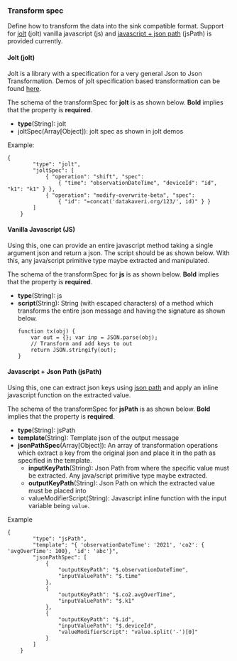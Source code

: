 ### Transform spec
Define how to transform the data into the sink compatible format.
Support for [jolt](https://github.com/bazaarvoice/jolt) (jolt) vanilla javascript (js) and [javascript + json path](https://github.com/json-path/JsonPath) (jsPath) is provided currently.

#### Jolt (jolt)
Jolt is a library with a specification for a very general Json to Json Transformation. 
Demos of jolt specification based transformation can be found [here](http://jolt-demo.appspot.com/#inception).

The schema of the transformSpec for **jolt** is as shown below. **Bold** implies that the property is **required**.  

- **type**(String): jolt
- joltSpec(Array[Object]): jolt spec as shown in jolt demos

Example:
``` 
{
        "type": "jolt",
        "joltSpec": [
            { "operation": "shift", "spec": 
                { "time": "observationDateTime", "deviceId": "id", "k1": "k1" } },
            { "operation": "modify-overwrite-beta", "spec": 
                { "id": "=concat('datakaveri.org/123/', id)" } }
        ]
    }
```

#### Vanilla Javascript (JS)
Using this, one can provide an entire javascript method taking a single argument json and return a json. The script should be as shown below. 
With this, any java/script primitive type maybe extracted and manipulated.

The schema of the transformSpec for **js** is as shown below. **Bold** implies that the property is **required**.  

- **type**(String): js
- **script**(String): String (with escaped characters) of a method which transforms the entire json message and having the signature as shown below. 
    ```
    function tx(obj) {
        var out = {}; var inp = JSON.parse(obj);
        // Transform and add keys to out
        return JSON.stringify(out);
    }
    ```



#### Javascript + Json Path (jsPath)
Using this, one can extract json keys using [json path](https://github.com/json-path/JsonPath) and apply an inline javascript function on the extracted value.

The schema of the transformSpec for **jsPath** is as shown below. **Bold** implies that the property is **required**.  

- **type**(String): jsPath
- **template**(String): Template json of the output message
- **jsonPathSpec**(Array[Object]): An array of transformation operations which extract a key from the original json and place it in the path as specified in the template.  
  - **inputKeyPath**(String): Json Path from where the specific value must be extracted. Any java/script primitive type maybe extracted.
  - **outputKeyPath**(String): Json Path on which the extracted value must be placed into
  - valueModifierScript(String): Javascript inline function with the input variable being `value`.

Example
``` 
{
        "type": "jsPath",
        "template": "{ 'observationDateTime': '2021', 'co2': { 'avgOverTime': 100}, 'id': 'abc'}",
        "jsonPathSpec": [
            {
                "outputKeyPath": "$.observationDateTime",
                "inputValuePath": "$.time"
            },
            {
                "outputKeyPath": "$.co2.avgOverTime",
                "inputValuePath": "$.k1"
            },
            {
                "outputKeyPath": "$.id",
                "inputValuePath": "$.deviceId",
                "valueModifierScript": "value.split('-')[0]"
            }
        ]
    }
```
